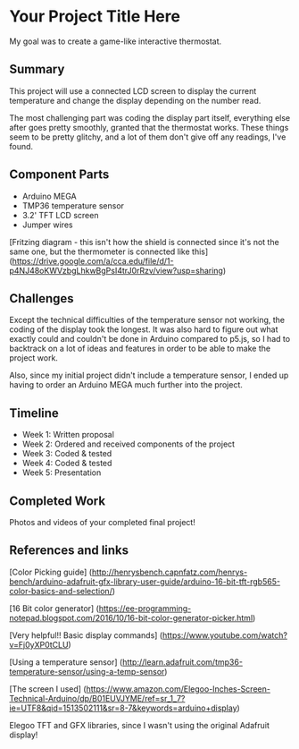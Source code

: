 

# Your Project Title Here

My goal was to create a game-like interactive thermostat.

## Summary

This project will use a connected LCD screen to display the current temperature and change the display depending on the number read.

The most challenging part was coding the display part itself, everything else after goes pretty smoothly, granted that the thermostat works. These things seem to be pretty glitchy, and a lot of them don't give off any readings, I've found.


## Component Parts

- Arduino MEGA
- TMP36 temperature sensor
- 3.2' TFT LCD screen
- Jumper wires

[Fritzing diagram - this isn't how the shield is connected since it's not the same one, but the thermometer is connected like this] (https://drive.google.com/a/cca.edu/file/d/1-p4NJ48oKWVzbgLhkwBgPsI4trJ0rRzv/view?usp=sharing)


## Challenges

Except the technical difficulties of the temperature sensor not working, the coding of the display took the longest. It was also hard to figure out what exactly could and couldn't be done in Arduino compared to p5.js, so I had to backtrack on a lot of ideas and features in order to be able to make the project work.

Also, since my initial project didn't include a temperature sensor, I ended up having to order an Arduino MEGA much further into the project. 

## Timeline

- Week 1: Written proposal
- Week 2: Ordered and received components of the project
- Week 3: Coded & tested
- Week 4: Coded & tested
- Week 5: Presentation

## Completed Work

Photos and videos of your completed final project!

## References and links

[Color Picking guide] (http://henrysbench.capnfatz.com/henrys-bench/arduino-adafruit-gfx-library-user-guide/arduino-16-bit-tft-rgb565-color-basics-and-selection/)

[16 Bit color generator] (https://ee-programming-notepad.blogspot.com/2016/10/16-bit-color-generator-picker.html) 

[Very helpful!! Basic display commands] (https://www.youtube.com/watch?v=Fj0yXP0tCLU)

[Using a temperature sensor] (http://learn.adafruit.com/tmp36-temperature-sensor/using-a-temp-sensor)

[The screen I used] (https://www.amazon.com/Elegoo-Inches-Screen-Technical-Arduino/dp/B01EUVJYME/ref=sr_1_7?ie=UTF8&qid=1513502111&sr=8-7&keywords=arduino+display)

Elegoo TFT and GFX libraries, since I wasn't using the original Adafruit display!



